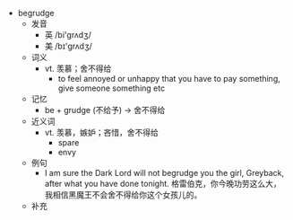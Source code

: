 - begrudge
  - 发音
    - 英 /bi'grʌdʒ/
    - 美 /bɪ'ɡrʌdʒ/
  - 词义
    - vt. 羡慕；舍不得给
      - to feel annoyed or unhappy that you have to pay something, give someone something etc
  - 记忆
    - be + grudge (不给予) → 舍不得给
  - 近义词
    - vt. 羡慕，嫉妒；吝惜，舍不得给
      - spare
      - envy
  - 例句
    - I am sure the Dark Lord will not begrudge you the girl, Greyback, after what you have done tonight. 格雷伯克，你今晚功劳这么大，我相信黑魔王不会舍不得给你这个女孩儿的。
  - 补充